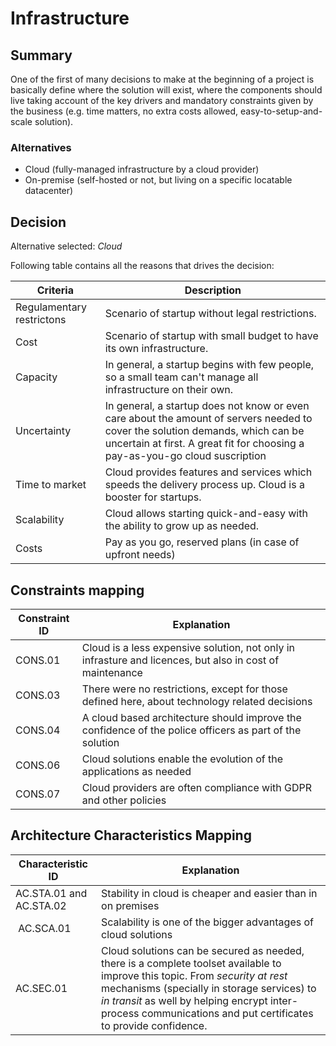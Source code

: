 # Infrastructure

## Summary

One of the first of many decisions to make at the beginning of a project is basically define where the solution will exist, where the components should live taking account of the key drivers and mandatory constraints given by the business (e.g. time matters, no extra costs allowed, easy-to-setup-and-scale solution).

### Alternatives

- Cloud (fully-managed infrastructure by a cloud provider)
- On-premise (self-hosted or not, but living on a specific locatable datacenter)

## Decision

Alternative selected: *Cloud*

Following table contains all the reasons that drives the decision:

| Criteria                 | Description
| --------------------     | ----------------------------------------------------------------------------------------------------- |
| Regulamentary restrictons| Scenario of startup without legal restrictions. |
| Cost                     | Scenario of startup with small budget to have its own infrastructure. |
| Capacity | In general, a startup begins with few people, so a small team can't manage all infrastructure on their own. |
| Uncertainty | In general, a startup does not know or even care about the amount of servers needed to cover the solution demands, which can be uncertain at first. A great fit for choosing a pay-as-you-go cloud suscription |
| Time to market           | Cloud provides features and services which speeds the delivery process up. Cloud is a booster for startups. |
| Scalability              | Cloud allows starting quick-and-easy with the ability to grow up as needed. |
| Costs                    | Pay as you go, reserved plans (in case of upfront needs) |

## Constraints mapping

| Constraint ID | Explanation |
| ------------- | ----------- |
| CONS.01 | Cloud is a less expensive solution, not only in infrasture and licences, but also in cost of maintenance |
| CONS.03 | There were no restrictions, except for those defined here, about technology related decisions |
| CONS.04 | A cloud based architecture should improve the confidence of the police officers as part of the solution |
| CONS.06 | Cloud solutions enable the evolution of the applications as needed |
| CONS.07 | Cloud providers are often compliance with GDPR and other policies |

## Architecture Characteristics Mapping

| Characteristic ID | Explanation |
| ------------- | ----------- |
| AC.STA.01 and AC.STA.02 | Stability in cloud is cheaper and easier than in on premises |
| AC.SCA.01 | Scalability is one of the bigger advantages of cloud solutions |
| AC.SEC.01 | Cloud solutions can be secured as needed, there is a complete toolset available to improve this topic. From _security at rest_ mechanisms (specially in storage services) to _in transit_ as well by helping encrypt inter-process communications and put certificates to provide confidence. |